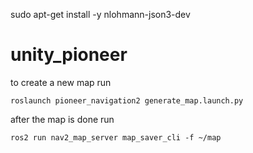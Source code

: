 sudo apt-get install -y nlohmann-json3-dev
# unity_pioneer

to create a new map run
```
roslaunch pioneer_navigation2 generate_map.launch.py
```

after the map is done run 
```
ros2 run nav2_map_server map_saver_cli -f ~/map
```
